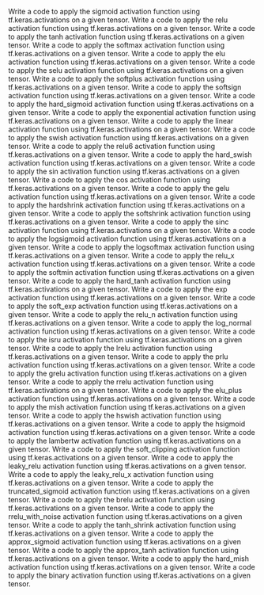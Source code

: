 Write a code to apply the sigmoid activation function using tf.keras.activations on a given tensor.
Write a code to apply the relu activation function using tf.keras.activations on a given tensor.
Write a code to apply the tanh activation function using tf.keras.activations on a given tensor.
Write a code to apply the softmax activation function using tf.keras.activations on a given tensor.
Write a code to apply the elu activation function using tf.keras.activations on a given tensor.
Write a code to apply the selu activation function using tf.keras.activations on a given tensor.
Write a code to apply the softplus activation function using tf.keras.activations on a given tensor.
Write a code to apply the softsign activation function using tf.keras.activations on a given tensor.
Write a code to apply the hard_sigmoid activation function using tf.keras.activations on a given tensor.
Write a code to apply the exponential activation function using tf.keras.activations on a given tensor.
Write a code to apply the linear activation function using tf.keras.activations on a given tensor.
Write a code to apply the swish activation function using tf.keras.activations on a given tensor.
Write a code to apply the relu6 activation function using tf.keras.activations on a given tensor.
Write a code to apply the hard_swish activation function using tf.keras.activations on a given tensor.
Write a code to apply the sin activation function using tf.keras.activations on a given tensor.
Write a code to apply the cos activation function using tf.keras.activations on a given tensor.
Write a code to apply the gelu activation function using tf.keras.activations on a given tensor.
Write a code to apply the hardshrink activation function using tf.keras.activations on a given tensor.
Write a code to apply the softshrink activation function using tf.keras.activations on a given tensor.
Write a code to apply the sinc activation function using tf.keras.activations on a given tensor.
Write a code to apply the logsigmoid activation function using tf.keras.activations on a given tensor.
Write a code to apply the logsoftmax activation function using tf.keras.activations on a given tensor.
Write a code to apply the relu_x activation function using tf.keras.activations on a given tensor.
Write a code to apply the softmin activation function using tf.keras.activations on a given tensor.
Write a code to apply the hard_tanh activation function using tf.keras.activations on a given tensor.
Write a code to apply the exp activation function using tf.keras.activations on a given tensor.
Write a code to apply the soft_exp activation function using tf.keras.activations on a given tensor.
Write a code to apply the relu_n activation function using tf.keras.activations on a given tensor.
Write a code to apply the log_normal activation function using tf.keras.activations on a given tensor.
Write a code to apply the isru activation function using tf.keras.activations on a given tensor.
Write a code to apply the lrelu activation function using tf.keras.activations on a given tensor.
Write a code to apply the prlu activation function using tf.keras.activations on a given tensor.
Write a code to apply the grelu activation function using tf.keras.activations on a given tensor.
Write a code to apply the rrelu activation function using tf.keras.activations on a given tensor.
Write a code to apply the elu_plus activation function using tf.keras.activations on a given tensor.
Write a code to apply the mish activation function using tf.keras.activations on a given tensor.
Write a code to apply the hswish activation function using tf.keras.activations on a given tensor.
Write a code to apply the hsigmoid activation function using tf.keras.activations on a given tensor.
Write a code to apply the lambertw activation function using tf.keras.activations on a given tensor.
Write a code to apply the soft_clipping activation function using tf.keras.activations on a given tensor.
Write a code to apply the leaky_relu activation function using tf.keras.activations on a given tensor.
Write a code to apply the leaky_relu_x activation function using tf.keras.activations on a given tensor.
Write a code to apply the truncated_sigmoid activation function using tf.keras.activations on a given tensor.
Write a code to apply the brelu activation function using tf.keras.activations on a given tensor.
Write a code to apply the rrelu_with_noise activation function using tf.keras.activations on a given tensor.
Write a code to apply the tanh_shrink activation function using tf.keras.activations on a given tensor.
Write a code to apply the approx_sigmoid activation function using tf.keras.activations on a given tensor.
Write a code to apply the approx_tanh activation function using tf.keras.activations on a given tensor.
Write a code to apply the hard_mish activation function using tf.keras.activations on a given tensor.
Write a code to apply the binary activation function using tf.keras.activations on a given tensor.